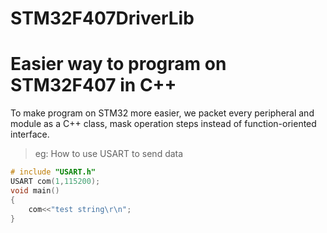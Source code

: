 # STM32F407DriverLib
Easier way to program on STM32F407 in C++
======

To make program on STM32 more easier, we packet every peripheral and module as a C++ class, mask operation steps instead of function-oriented interface.

> eg: How to use USART to send data
```cpp
# include "USART.h"
USART com(1,115200);
void main()
{
    com<<"test string\r\n";
}
```
